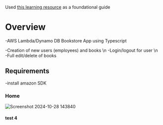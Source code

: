 Used [this learning resource](https://www.udemy.com/course/aws-typescript-cdk-serverless-react/) as a foundational guide

# Overview
-AWS Lambda/Dynamo DB Bookstore App using Typescript

-Creation of new users (employees) and books \n
-Login/logout for user \n
-Full edit/delete of books

## Requirements
-install amazon SDK 

### Home
![Screenshot 2024-10-28 143840](https://github.com/user-attachments/assets/9325b1b9-9ddb-493b-bd2b-6b9a158b03db)



#### test 4
